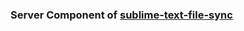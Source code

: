 ### Server Component of [sublime-text-file-sync](https://github.com/mchao409/sublime-text-file-sync)



